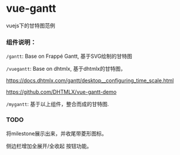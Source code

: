 # vue-gantt
vuejs下的甘特图范例

### 组件说明：

`/gantt`: Base on Frappé Gantt, 基于SVG绘制的甘特图

`/vuegantt`: Base on dhtmlx, 基于dhtmlx的甘特图， 

https://docs.dhtmlx.com/gantt/desktop__configuring_time_scale.html

https://github.com/DHTMLX/vue-gantt-demo

`/mygantt`: 基于以上组件，整合而成的甘特图.

### TODO

将milestone展示出来，并收尾带菱形图标。

侧边栏增加全展开/全收起 按钮功能。